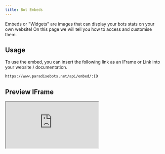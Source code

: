 ```yaml
---
title: Bot Embeds
---
```


Embeds or "Widgets" are images that can display your bots stats on your own website! On this page we will tell you how to access and customise them.


## Usage
To use the embed, you can insert the following link as an IFrame or Link into your website / documentation.

```markdown
https://www.paradisebots.net/api/embed/:ID
```

## Preview IFrame

<Iframe src="https://www.paradisebots.net/api/embed/650872568374493185"/>

![](https://www.paradisebots.net/api/embed/650872568374493185)

In this example we use just a plain embed but it can also be .svg, .png. We recommend SVG for the best quality.
https://top.gg/api/widget/owner/:ID.svg
Preview

The /owner/ can be replaced with the following to get the 4 other smaller widgets: status,upvotes,servers and lib. You can also append a querystring to hide the avatar on the smaller widgets: ?noavatar=true
Preview

Customization
The current sections of the widget available for customization are as follows
Widget Querystring Parameters
Parameter	Large Widget	Small Widget	Value
topcolor	✓		Hexadecimal
middlecolor	✓		Hexadecimal
usernamecolor	✓		Hexadecimal
certifiedcolor	✓		Hexadecimal
datacolor	✓		Hexadecimal
labelcolor	✓		Hexadecimal
highlightcolor	✓		Hexadecimal
avatarbg		✓	Hexadecimal
leftcolor		✓	Hexadecimal
rightcolor		✓	Hexadecimal
lefttextcolor		✓	Hexadecimal
righttextcolor		✓	Hexadecimal
Example of Customization
This is an example of changing the colors of the large widget
https://top.gg/api/widget/270904126974590976.svg?usernamecolor=FFFFFF&topcolor=000000
This is a preview of the examples output.


https://www.paradisebots.net/api/embed/650872568374493185
